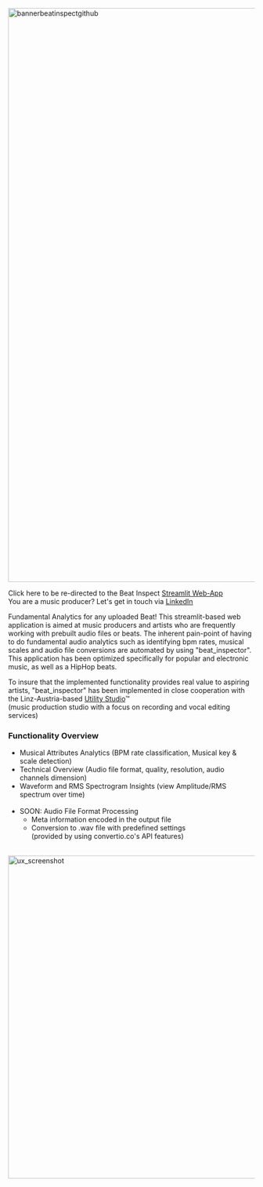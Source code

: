 <img width="1169" alt="bannerbeatinspectgithub" src="https://user-images.githubusercontent.com/82606558/165094162-2e72b004-86bb-4552-8b74-e2f0ed569935.png">


Click here to be re-directed to the Beat Inspect [Streamlit Web-App](https://share.streamlit.io/stefanrmmr/beatinspect/main)<br/>
You are a music producer? Let's get in touch via [LinkedIn](https://www.linkedin.com/in/stefanrmmr/)

Fundamental Analytics for any uploaded Beat!
This streamlit-based web application is aimed at music producers and artists who are frequently working with prebuilt audio files or beats. The inherent pain-point of having to do fundamental audio analytics such as identifying bpm rates, musical scales and audio file conversions are automated by using "beat_inspector". This application has been optimized specifically for popular and electronic music, as well as a HipHop beats.

To insure that the implemented functionality provides real value to aspiring artists, "beat_inspector" has been implemented in close cooperation with the Linz-Austria-based [Utility Studio](https://utility-studio.com/)™ <br/>(music production studio with a focus on recording and vocal editing services)


### Functionality Overview
- Musical Attributes Analytics (BPM rate classification, Musical key & scale detection)
- Technical Overview (Audio file format, quality, resolution, audio channels dimension)
- Waveform and RMS Spectrogram Insights (view Amplitude/RMS spectrum over time)<br/><br/>
- SOON: Audio File Format Processing
  - Meta information encoded in the output file
  - Conversion to .wav file with predefined settings<br/>(provided by using convertio.co's API features)<br/><br/>

<img width="658" alt="ux_screenshot" src="https://user-images.githubusercontent.com/82606558/163827628-f27058de-5d44-4002-a12d-a3c041720231.png">
